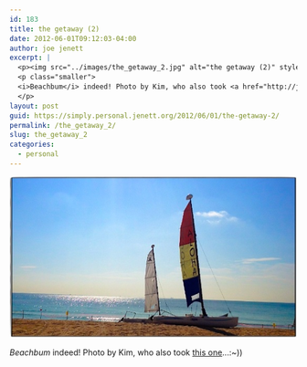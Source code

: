 ```yaml
---
id: 183
title: the getaway (2)
date: 2012-06-01T09:12:03-04:00
author: joe jenett
excerpt: |
  <p><img src="../images/the_getaway_2.jpg" alt="the getaway (2)" style="border:none;" /></p>
  <p class="smaller">
  <i>Beachbum</i> indeed! Photo by Kim, who also took <a href="http://jenett.org/photo/?p=image/the_getaway">this one</a>...:~))
  </p>
layout: post
guid: https://simply.personal.jenett.org/2012/06/01/the-getaway-2/
permalink: /the_getaway_2/
slug: the_getaway_2
categories:
  - personal
---
```

<img src="../images/the_getaway_2.jpg" alt="the getaway (2)" style="border:none;" />

<p class="smaller">
  <i>Beachbum</i> indeed! Photo by Kim, who also took <a href="http://jenett.org/photo/?p=image/the_getaway">this one</a>...:~))
</p>